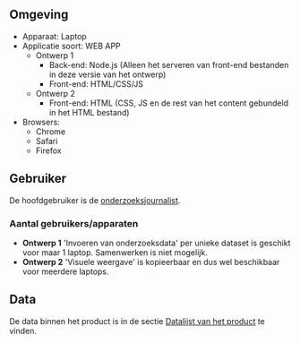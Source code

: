 

## Omgeving

* Apparaat: Laptop
* Applicatie soort: WEB APP
  * Ontwerp 1
    * Back-end: Node.js (Alleen het serveren van front-end bestanden in deze versie van het ontwerp)
    * Front-end: HTML/CSS/JS
  * Ontwerp 2
    * Front-end: HTML (CSS, JS en de rest van het content gebundeld in het HTML bestand)
* Browsers:
  * Chrome
  * Safari
  * Firefox



## Gebruiker
De hoofdgebruiker is de [onderzoeksjournalist](https://jorik.gitbook.io/project-blauwdruk/stakeholders/onderzoeksjournalist).

### Aantal gebruikers/apparaten
* __Ontwerp 1__ 'Invoeren van onderzoeksdata' per unieke dataset is geschikt voor maar 1 laptop. Samenwerken is niet mogelijk.
* __Ontwerp 2__ 'Visuele weergave' is kopieerbaar en dus wel beschikbaar voor meerdere laptops.


## Data
De data binnen het product is in de sectie [Datalijst van het product](https://jorik.gitbook.io/project-blauwdruk/data-lijst) te vinden.


